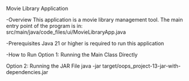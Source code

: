 Movie Library Application

-Overview
This application is a movie library management tool. The main entry point of the program is in:
src/main/java/code_files/ui/MovieLibraryApp.java

-Prerequisites
Java 21 or higher is required to run this application

-How to Run
Option 1: Running the Main Class Directly

Option 2: Running the JAR File
java -jar target/oops_project-13-jar-with-dependencies.jar